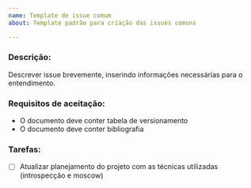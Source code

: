 ```yaml
---
name: Template de issue comum
about: Template padrão para criação das issues comuns

---
```

### Descrição:
Descrever issue brevemente, inserindo informações necessárias para o entendimento.

### Requisitos de aceitação:
- O documento deve conter tabela de versionamento
- O documento deve conter bibliografia

### Tarefas:
- [ ] Atualizar planejamento do projeto com as técnicas utilizadas (introspecção e moscow)
